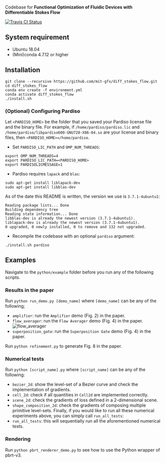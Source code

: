 Codebase for **Functional Optimization of Fluidic Devices with Differentiable Stokes Flow**

[![Travis CI Status](https://travis-ci.org/mit-gfx/diff_stokes_flow.svg?branch=master)](https://travis-ci.org/mit-gfx/diff_stokes_flow)

## System requirement
- Ubuntu 18.04
- (Mini)conda 4.7.12 or higher

## Installation
```
git clone --recursive https://github.com/mit-gfx/diff_stokes_flow.git
cd diff_stokes_flow
conda env create -f environment.yml
conda activate diff_stokes_flow
./install.sh
```
### (Optional) Configuring Pardiso
Let `<PARDISO_HOME>` be the folder that you saved your Pardiso license file and the binary file. For example, if `/home/pardiso/pardiso.lic` and `/home/pardiso/libpardiso600-GNU720-X86-64.so` are your license and binary files, then `<PARDISO_HOME>=/home/pardiso`.
- Set `PARDISO_LIC_PATH` and `OMP_NUM_THREADS`:
```
export OMP_NUM_THREADS=4
export PARDISO_LIC_PATH=<PARDISO_HOME>
export PARDISOLICMESSAGE=1
```
- Pardiso requires `lapack` and `blas`:
```
sudo apt-get install liblapack-dev
sudo apt-get install libblas-dev
```
As of the date this README is written, the version we use is `3.7.1-4ubuntu1`:
```
Reading package lists... Done
Building dependency tree
Reading state information... Done
libblas-dev is already the newest version (3.7.1-4ubuntu1).
liblapack-dev is already the newest version (3.7.1-4ubuntu1).
0 upgraded, 0 newly installed, 0 to remove and 132 not upgraded.
```
- Recompile the codebase with an optional `pardiso` argument:
```
./install.sh pardiso
```

## Examples
Navigate to the `python/example` folder before you run any of the following scripts.

### Results in the paper
Run `python run_demo.py [demo_name]` where `[demo_name]` can be any of the following;
- `amplifier`: run the `Amplifier` demo (Fig. 2) in the paper.
- `flow_averager`: run the `Flow Averager` demo (Fig. 4) in the paper.
![flow_averager](asset/video/flow_averager.gif)
- `superposition_gate`: run the `Superposition Gate` demo (Fig. 4) in the paper.

Run `python refinement.py` to generate Fig. 8 in the paper.

### Numerical tests
Run `python [script_name].py` where `[script_name]` can be any of the following:
- `bezier_2d`: show the level-set of a Bezier curve and check the implementation of gradients.
- `cell_2d`: check if all quantities in `Cell2d` are implemented correctly.
- `scene_2d`: check the gradients of loss defined in a 2-dimensional scene.
- `shape_composition_2d`: check the gradients of composing multiple primitive level-sets.
Finally, if you would like to run all these numerical experiments above, you can simply call `run_all_tests`:
- `run_all_tests`: this will sequentially run all the aforementioned numerical tests.

### Rendering
Run `python pbrt_renderer_demo.py` to see how to use the Python wrapper of pbrt-v3.